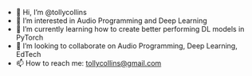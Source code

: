 - 👋 Hi, I’m @tollycollins
- 👀 I’m interested in Audio Programming and Deep Learning
- 🌱 I’m currently learning how to create better performing DL models in PyTorch
- 💞️ I’m looking to collaborate on Audio Programming, Deep Learning, EdTech
- 📫 How to reach me: tollycollins@gmail.com

<!---
tollycollins/tollycollins is a ✨ special ✨ repository because its `README.md` (this file) appears on your GitHub profile.
You can click the Preview link to take a look at your changes.
--->
